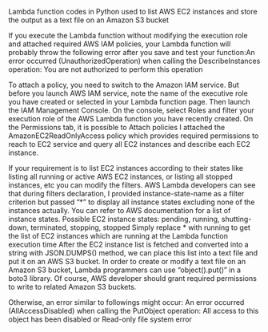 Lambda function codes in Python used to list AWS EC2 instances and store the output as a text file on an Amazon S3 bucket

If you execute the Lambda function without modifying the execution role and attached required AWS IAM policies, your Lambda function will probably throw the following error after you save and test your function:An error occurred (UnauthorizedOperation) when calling the DescribeInstances operation: You are not authorized to perform this operation


To attach a policy, you need to switch to the Amazon IAM service. But before you launch AWS IAM service, note the name of the executive role you have created or selected in your Lambda function page.
Then launch the IAM Management Console. On the console, select Roles and filter your execution role of the AWS Lambda function you have recently created.
On the Permissions tab, it is possible to Attach policies
I attached the AmazonEC2ReadOnlyAccess policy which provides required permissions to reach to EC2 service and query all EC2 instances and describe each EC2 instance.

If your requirement is to list EC2 instances according to their states like listing all running or active AWS EC2 instances, or listing all stopped instances, etc you can modify the filters.
AWS Lambda developers can see that during filters declaration, I provided instance-state-name as a filter criterion but passed “*” to display all instance states excluding none of the instances actually.
You can refer to AWS documentation for a list of instance states.
Possible EC2 instance states: pending, running, shutting-down, terminated, stopping, stopped
Simply replace * with running to get the list of EC2 instances which are running at the Lambda function execution time
After the EC2 instance list is fetched and converted into a string with JSON.DUMPS() method, we can place this list into a text file and put it on an AWS S3 bucket.
In order to create or modify a text file on an Amazon S3 bucket, Lambda programmers can use “object().put()” in a boto3 library.
Of course, AWS developer should grant required permissions to write to related Amazon S3 buckets.

Otherwise, an error similar to followings might occur:
An error occurred (AllAccessDisabled) when calling the PutObject operation: All access to this object has been disabled or Read-only file system error
